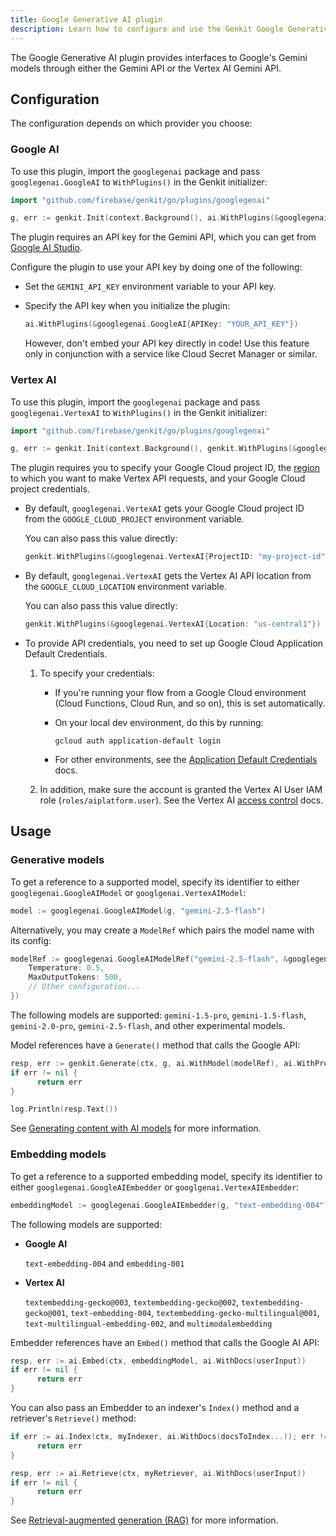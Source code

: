 ```yaml
---
title: Google Generative AI plugin
description: Learn how to configure and use the Genkit Google Generative AI plugin for Go to access Gemini models via the Gemini API or Vertex AI API.
---
```


The Google Generative AI plugin provides interfaces to Google's Gemini models through either the Gemini API or the Vertex AI Gemini API.

## Configuration

The configuration depends on which provider you choose:

### Google AI

To use this plugin, import the `googlegenai` package and pass 
`googlegenai.GoogleAI` to `WithPlugins()` in the Genkit initializer:

```go
import "github.com/firebase/genkit/go/plugins/googlegenai"
```

```go
g, err := genkit.Init(context.Background(), ai.WithPlugins(&googlegenai.GoogleAI{}))
```

The plugin requires an API key for the Gemini API, which you can get from
[Google AI Studio](https://aistudio.google.com/app/apikey).

Configure the plugin to use your API key by doing one of the following:

- Set the `GEMINI_API_KEY` environment variable to your API key.

- Specify the API key when you initialize the plugin:

  ```go
  ai.WithPlugins(&googlegenai.GoogleAI{APIKey: "YOUR_API_KEY"})
  ```

  However, don't embed your API key directly in code! Use this feature only
  in conjunction with a service like Cloud Secret Manager or similar.

### Vertex AI

To use this plugin, import the `googlegenai` package and pass
`googlegenai.VertexAI` to `WithPlugins()` in the Genkit initializer:

```go
import "github.com/firebase/genkit/go/plugins/googlegenai"
```

```go
g, err := genkit.Init(context.Background(), genkit.WithPlugins(&googlegenai.VertexAI{}))
```

The plugin requires you to specify your Google Cloud project ID, the
[region](https://cloud.google.com/vertex-ai/generative-ai/docs/learn/locations)
to which you want to make Vertex API requests, and your Google Cloud project
credentials.

- By default, `googlegenai.VertexAI` gets your Google Cloud project ID from the
  `GOOGLE_CLOUD_PROJECT` environment variable.

  You can also pass this value directly:

  ```go
  genkit.WithPlugins(&googlegenai.VertexAI{ProjectID: "my-project-id"})
  ```

- By default, `googlegenai.VertexAI` gets the Vertex AI API location from the
  `GOOGLE_CLOUD_LOCATION` environment variable.

  You can also pass this value directly:

  ```go
  genkit.WithPlugins(&googlegenai.VertexAI{Location: "us-central1"})
  ```

- To provide API credentials, you need to set up Google Cloud Application
  Default Credentials.

  1. To specify your credentials:

     - If you're running your flow from a Google Cloud environment (Cloud
       Functions, Cloud Run, and so on), this is set automatically.

     - On your local dev environment, do this by running:

       ```shell
       gcloud auth application-default login
       ```

     - For other environments, see the [Application Default Credentials](https://cloud.google.com/docs/authentication/provide-credentials-adc)
       docs.

  2. In addition, make sure the account is granted the Vertex AI User IAM role
     (`roles/aiplatform.user`). See the Vertex AI [access control](https://cloud.google.com/vertex-ai/generative-ai/docs/access-control)
     docs.

## Usage

### Generative models

To get a reference to a supported model, specify its identifier to
either `googlegenai.GoogleAIModel` or `googlgenai.VertexAIModel`:

```go
model := googlegenai.GoogleAIModel(g, "gemini-2.5-flash")
```

Alternatively, you may create a `ModelRef` which pairs the model name with its
config:

```go
modelRef := googlegenai.GoogleAIModelRef("gemini-2.5-flash", &googlegenai.GeminiConfig{
    Temperature: 0.5,
    MaxOutputTokens: 500,
    // Other configuration...
})
```

The following models are supported: `gemini-1.5-pro`, `gemini-1.5-flash`,
`gemini-2.0-pro`, `gemini-2.5-flash`, and other experimental models.

Model references have a `Generate()` method that calls the Google API:

```go
resp, err := genkit.Generate(ctx, g, ai.WithModel(modelRef), ai.WithPrompt("Tell me a joke."))
if err != nil {
      return err
}

log.Println(resp.Text())
```

See [Generating content with AI models](/go/docs/models) for more information.

### Embedding models

To get a reference to a supported embedding model, specify its identifier to
either `googlegenai.GoogleAIEmbedder` or `googlgenai.VertexAIEmbedder`:

```go
embeddingModel := googlegenai.GoogleAIEmbedder(g, "text-embedding-004")
```

The following models are supported:

- **Google AI**

  `text-embedding-004` and `embedding-001`

- **Vertex AI**

  `textembedding-gecko@003`, `textembedding-gecko@002`, 
  `textembedding-gecko@001`, `text-embedding-004`,
  `textembedding-gecko-multilingual@001`, `text-multilingual-embedding-002`, 
  and `multimodalembedding`

Embedder references have an `Embed()` method that calls the Google AI API:

```go
resp, err := ai.Embed(ctx, embeddingModel, ai.WithDocs(userInput))
if err != nil {
      return err
}
```

You can also pass an Embedder to an indexer's `Index()` method and a retriever's
`Retrieve()` method:

```go
if err := ai.Index(ctx, myIndexer, ai.WithDocs(docsToIndex...)); err != nil {
      return err
}
```

```go
resp, err := ai.Retrieve(ctx, myRetriever, ai.WithDocs(userInput))
if err != nil {
      return err
}
```

See [Retrieval-augmented generation (RAG)](/go/docs/rag) for more information.